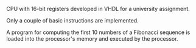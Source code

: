 CPU with 16-bit registers developed in VHDL for a university assignment.

Only a couple of basic instructions are implemented.

A program for computing the first 10 numbers of a Fibonacci sequence is loaded into the processor's memory and executed by the processor.
